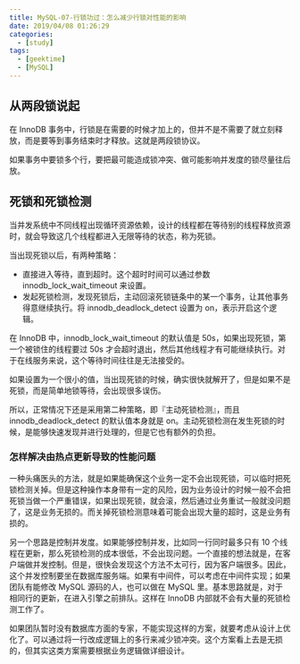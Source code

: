 ```yaml
---
title: MySQL-07-行锁功过：怎么减少行锁对性能的影响
date: 2019/04/08 01:26:29
categories: 
  - [study]
tags: 
  - [geektime]
  - [MySQL]
---
```


## 从两段锁说起

在 InnoDB 事务中，行锁是在需要的时候才加上的，但并不是不需要了就立刻释放，而是要等到事务结束时才释放。这就是两段锁协议。

如果事务中要锁多个行，要把最可能造成锁冲突、做可能影响并发度的锁尽量往后放。

<!-- more -->

## 死锁和死锁检测

当并发系统中不同线程出现循环资源依赖，设计的线程都在等待别的线程释放资源时，就会导致这几个线程都进入无限等待的状态，称为死锁。

当出现死锁以后，有两种策略：

- 直接进入等待，直到超时。这个超时时间可以通过参数 innodb_lock_wait_timeout 来设置。
- 发起死锁检测，发现死锁后，主动回滚死锁链条中的某一个事务，让其他事务得意继续执行。将 innodb_deadlock_detect 设置为 on，表示开启这个逻辑。

在 InnoDB 中，innodb_lock_wait_timeout 的默认值是 50s，如果出现死锁，第一个被锁住的线程要过 50s 才会超时退出，然后其他线程才有可能继续执行。对于在线服务来说，这个等待时间往往是无法接受的。

如果设置为一个很小的值，当出现死锁的时候，确实很快就解开了，但是如果不是死锁，而是简单地锁等待，会出现很多误伤。

所以，正常情况下还是采用第二种策略，即『主动死锁检测』，而且 innodb_deadlock_detect 的默认值本身就是 on。主动死锁检测在发生死锁的时候，是能够快速发现并进行处理的，但是它也有额外的负担。

### 怎样解决由热点更新导致的性能问题

一种头痛医头的方法，就是如果能确保这个业务一定不会出现死锁，可以临时把死锁检测关掉。但是这种操作本身带有一定的风险，因为业务设计的时候一般不会把死锁当做一个严重错误，如果出现死锁，就会滚，然后通过业务重试一般就没问题了，这是业务无损的。而关掉死锁检测意味着可能会出现大量的超时，这是业务有损的。

另一个思路是控制并发度。如果能够控制并发，比如同一行同时最多只有 10 个线程在更新，那么死锁检测的成本很低，不会出现问题。一个直接的想法就是，在客户端做并发控制。但是，很快会发现这个方法不太可行，因为客户端很多。因此，这个并发控制要坐在数据库服务端。如果有中间件，可以考虑在中间件实现；如果团队有能修改 MySQL 源码的人，也可以做在 MySQL 里。基本思路就是，对于相同行的更新，在进入引擎之前排队。这样在 InnoDB 内部就不会有大量的死锁检测工作了。

如果团队暂时没有数据库方面的专家，不能实现这样的方案，就要考虑从设计上优化了。可以通过将一行改成逻辑上的多行来减少锁冲突。这个方案看上去是无损的，但其实这类方案需要根据业务逻辑做详细设计。
